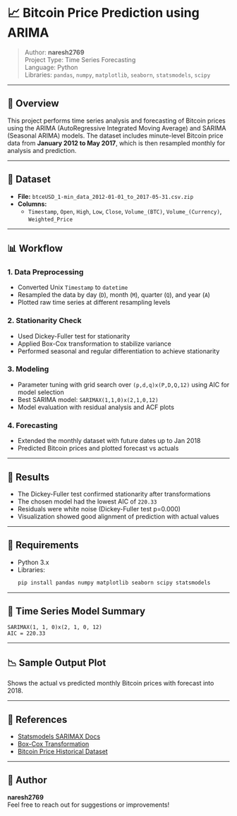 
# 📈 Bitcoin Price Prediction using ARIMA

> Author: **naresh2769**  
> Project Type: Time Series Forecasting  
> Language: Python  
> Libraries: `pandas`, `numpy`, `matplotlib`, `seaborn`, `statsmodels`, `scipy`

---

## 📌 Overview

This project performs time series analysis and forecasting of Bitcoin prices using the ARIMA (AutoRegressive Integrated Moving Average) and SARIMA (Seasonal ARIMA) models. The dataset includes minute-level Bitcoin price data from **January 2012 to May 2017**, which is then resampled monthly for analysis and prediction.

---

## 📂 Dataset

- **File:** `btceUSD_1-min_data_2012-01-01_to_2017-05-31.csv.zip`
- **Columns:**
  - `Timestamp`, `Open`, `High`, `Low`, `Close`, `Volume_(BTC)`, `Volume_(Currency)`, `Weighted_Price`

---

## 📊 Workflow

### 1. **Data Preprocessing**
- Converted Unix `Timestamp` to `datetime`
- Resampled the data by day (`D`), month (`M`), quarter (`Q`), and year (`A`)
- Plotted raw time series at different resampling levels

### 2. **Stationarity Check**
- Used Dickey-Fuller test for stationarity
- Applied Box-Cox transformation to stabilize variance
- Performed seasonal and regular differentiation to achieve stationarity

### 3. **Modeling**
- Parameter tuning with grid search over `(p,d,q)x(P,D,Q,12)` using AIC for model selection
- Best SARIMA model: `SARIMAX(1,1,0)x(2,1,0,12)`
- Model evaluation with residual analysis and ACF plots

### 4. **Forecasting**
- Extended the monthly dataset with future dates up to Jan 2018
- Predicted Bitcoin prices and plotted forecast vs actuals

---

## 🧪 Results

- The Dickey-Fuller test confirmed stationarity after transformations
- The chosen model had the lowest AIC of `220.33`
- Residuals were white noise (Dickey-Fuller test p=0.000)
- Visualization showed good alignment of prediction with actual values

---

## 📌 Requirements

- Python 3.x
- Libraries:
  ```bash
  pip install pandas numpy matplotlib seaborn scipy statsmodels
  ```

---

## 📅 Time Series Model Summary

```
SARIMAX(1, 1, 0)x(2, 1, 0, 12)
AIC = 220.33
```

---

## 📉 Sample Output Plot

Shows the actual vs predicted monthly Bitcoin prices with forecast into 2018.

---

## 🔗 References

- [Statsmodels SARIMAX Docs](https://www.statsmodels.org/stable/generated/statsmodels.tsa.statespace.sarimax.SARIMAX.html)
- [Box-Cox Transformation](https://en.wikipedia.org/wiki/Power_transform)
- [Bitcoin Price Historical Dataset](https://www.kaggle.com/mczielinski/bitcoin-historical-data)

---

## 🚀 Author

**naresh2769**  
Feel free to reach out for suggestions or improvements!
